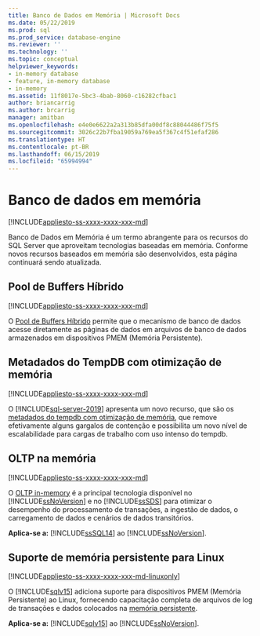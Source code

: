 ```yaml
---
title: Banco de Dados em Memória | Microsoft Docs
ms.date: 05/22/2019
ms.prod: sql
ms.prod_service: database-engine
ms.reviewer: ''
ms.technology: ''
ms.topic: conceptual
helpviewer_keywords:
- in-memory database
- feature, in-memory database
- in-memory
ms.assetid: 11f8017e-5bc3-4bab-8060-c16282cfbac1
author: briancarrig
ms.author: brcarrig
manager: amitban
ms.openlocfilehash: e4e0e6622a2a313b85dfa00df8c88044486f75f5
ms.sourcegitcommit: 3026c22b7fba19059a769ea5f367c4f51efaf286
ms.translationtype: HT
ms.contentlocale: pt-BR
ms.lasthandoff: 06/15/2019
ms.locfileid: "65994994"
---
```

# <a name="in-memory-database"></a>Banco de dados em memória

[!INCLUDE[appliesto-ss-xxxx-xxxx-xxx-md](../includes/appliesto-ss-xxxx-xxxx-xxx-md.md)]

Banco de Dados em Memória é um termo abrangente para os recursos do SQL Server que aproveitam tecnologias baseadas em memória. Conforme novos recursos baseados em memória são desenvolvidos, esta página continuará sendo atualizada.

## <a name="hybrid-buffer-pool"></a>Pool de Buffers Híbrido

[!INCLUDE[appliesto-ss-xxxx-xxxx-xxx-md](../includes/appliesto-ss-xxxx-xxxx-xxx-md.md)]

O [Pool de Buffers Híbrido](../database-engine/configure-windows/hybrid-buffer-pool.md) permite que o mecanismo de banco de dados acesse diretamente as páginas de dados em arquivos de banco de dados armazenados em dispositivos PMEM (Memória Persistente).

## <a name="memory-optimized-tempdb-metadata"></a>Metadados do TempDB com otimização de memória

[!INCLUDE[appliesto-ss-xxxx-xxxx-xxx-md](../includes/appliesto-ss-xxxx-xxxx-xxx-md.md)]

O [!INCLUDE[sql-server-2019](../includes/sssqlv15-md.md)] apresenta um novo recurso, que são os [metadados do tempdb com otimização de memória](./databases/tempdb-database.md#memory-optimized-tempdb-metadata), que remove efetivamente alguns gargalos de contenção e possibilita um novo nível de escalabilidade para cargas de trabalho com uso intenso do tempdb.

## <a name="in-memory-oltp"></a>OLTP na memória

[!INCLUDE[appliesto-ss-xxxx-xxxx-xxx-md](../includes/appliesto-ss-xxxx-xxxx-xxx-md.md)]

O [OLTP in-memory](./in-memory-oltp/in-memory-oltp-in-memory-optimization.md) é a principal tecnologia disponível no [!INCLUDE[ssNoVersion](../includes/ssnoversion-md.md)] e no [!INCLUDE[ssSDS](../includes/sssds-md.md)] para otimizar o desempenho do processamento de transações, a ingestão de dados, o carregamento de dados e cenários de dados transitórios.

**Aplica-se a:** [!INCLUDE[ssSQL14](../includes/sssql14-md.md)] ao [!INCLUDE[ssNoVersion](../includes/ssnoversion-md.md)].

## <a name="persistent-memory-support-for-linux"></a>Suporte de memória persistente para Linux

[!INCLUDE[appliesto-ss-xxxx-xxxx-xxx-md-linuxonly](../includes/appliesto-ss-xxxx-xxxx-xxx-md-linuxonly.md)]

O [!INCLUDE[sqlv15](../includes/sssqlv15-md.md)] adiciona suporte para dispositivos PMEM (Memória Persistente) ao Linux, fornecendo capacitação completa de arquivos de log de transações e dados colocados na [memória persistente](../linux/sql-server-linux-configure-pmem.md).

**Aplica-se a:** [!INCLUDE[sqlv15](../includes/sssqlv15-md.md)] ao [!INCLUDE[ssNoVersion](../includes/ssnoversion-md.md)].
